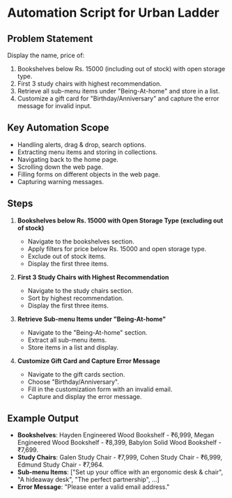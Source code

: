 # Automation Script for Urban Ladder

## Problem Statement
Display the name, price of:
1. Bookshelves below Rs. 15000 (including out of stock) with open storage type.
2. First 3 study chairs with highest recommendation.
3. Retrieve all sub-menu items under "Being-At-home" and store in a list.
4. Customize a gift card for "Birthday/Anniversary" and capture the error message for invalid input.

## Key Automation Scope
- Handling alerts, drag & drop, search options.
- Extracting menu items and storing in collections.
- Navigating back to the home page.
- Scrolling down the web page.
- Filling forms on different objects in the web page.
- Capturing warning messages.

## Steps
1. **Bookshelves below Rs. 15000 with Open Storage Type (excluding out of stock)**
   - Navigate to the bookshelves section.
   - Apply filters for price below Rs. 15000 and open storage type.
   - Exclude out of stock items.
   - Display the first three items.

2. **First 3 Study Chairs with Highest Recommendation**
   - Navigate to the study chairs section.
   - Sort by highest recommendation.
   - Display the first three items.

3. **Retrieve Sub-menu Items under "Being-At-home"**
   - Navigate to the "Being-At-home" section.
   - Extract all sub-menu items.
   - Store items in a list and display.

4. **Customize Gift Card and Capture Error Message**
   - Navigate to the gift cards section.
   - Choose "Birthday/Anniversary".
   - Fill in the customization form with an invalid email.
   - Capture and display the error message.

## Example Output
- **Bookshelves**: Hayden Engineered Wood Bookshelf - ₹6,999, Megan Engineered Wood Bookshelf - ₹8,399, Babylon Solid Wood Bookshelf - ₹7,699.
- **Study Chairs**: Galen Study Chair - ₹7,999, Cohen Study Chair - ₹6,999, Edmund Study Chair - ₹7,964.
- **Sub-menu Items**: ["Set up your office with an ergonomic desk & chair", "A hideaway desk", "The perfect partnership", ...]
- **Error Message**: "Please enter a valid email address."
